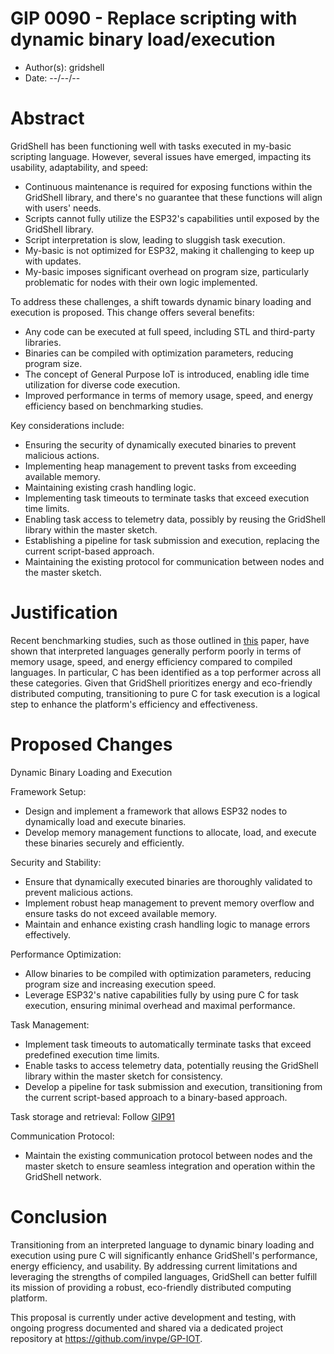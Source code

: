 # GIP 0090 - Replace scripting with dynamic binary load/execution

- Author(s): gridshell
- Date: --/--/--

# Abstract

GridShell has been functioning well with tasks executed in my-basic scripting language. However, several issues have emerged, impacting its usability, adaptability, and speed:

- Continuous maintenance is required for exposing functions within the GridShell library, and there's no guarantee that these functions will align with users' needs.
- Scripts cannot fully utilize the ESP32's capabilities until exposed by the GridShell library.
- Script interpretation is slow, leading to sluggish task execution.
- My-basic is not optimized for ESP32, making it challenging to keep up with updates.
- My-basic imposes significant overhead on program size, particularly problematic for nodes with their own logic implemented.

To address these challenges, a shift towards dynamic binary loading and execution is proposed. This change offers several benefits:

- Any code can be executed at full speed, including STL and third-party libraries.
- Binaries can be compiled with optimization parameters, reducing program size.
- The concept of General Purpose IoT is introduced, enabling idle time utilization for diverse code execution.
- Improved performance in terms of memory usage, speed, and energy efficiency based on benchmarking studies.

Key considerations include:

- Ensuring the security of dynamically executed binaries to prevent malicious actions.
- Implementing heap management to prevent tasks from exceeding available memory.
- Maintaining existing crash handling logic.
- Implementing task timeouts to terminate tasks that exceed execution time limits.
- Enabling task access to telemetry data, possibly by reusing the GridShell library within the master sketch.
- Establishing a pipeline for task submission and execution, replacing the current script-based approach.
- Maintaining the existing protocol for communication between nodes and the master sketch.

# Justification

Recent benchmarking studies, such as those outlined in [this](https://haslab.github.io/SAFER/scp21.pdf) paper, have shown that interpreted languages generally perform poorly in terms of memory usage, speed, and energy efficiency compared to compiled languages. In particular, C has been identified as a top performer across all these categories. Given that GridShell prioritizes energy and eco-friendly distributed computing, transitioning to pure C for task execution is a logical step to enhance the platform's efficiency and effectiveness.

# Proposed Changes

Dynamic Binary Loading and Execution

Framework Setup:
- Design and implement a framework that allows ESP32 nodes to dynamically load and execute binaries.
- Develop memory management functions to allocate, load, and execute these binaries securely and efficiently.

Security and Stability:
- Ensure that dynamically executed binaries are thoroughly validated to prevent malicious actions.
- Implement robust heap management to prevent memory overflow and ensure tasks do not exceed available memory.
- Maintain and enhance existing crash handling logic to manage errors effectively.

Performance Optimization:
- Allow binaries to be compiled with optimization parameters, reducing program size and increasing execution speed.
- Leverage ESP32's native capabilities fully by using pure C for task execution, ensuring minimal overhead and maximal performance.

Task Management:
- Implement task timeouts to automatically terminate tasks that exceed predefined execution time limits.
- Enable tasks to access telemetry data, potentially reusing the GridShell library within the master sketch for consistency.
- Develop a pipeline for task submission and execution, transitioning from the current script-based approach to a binary-based approach.

Task storage and retrieval:
Follow [GIP91](https://github.com/invpe/GridShell/blob/main/Documentation/GIP/0091TODO_V11_ServerTasksFromGIT.md) 

Communication Protocol:
- Maintain the existing communication protocol between nodes and the master sketch to ensure seamless integration and operation within the GridShell network.

# Conclusion

Transitioning from an interpreted language to dynamic binary loading and execution using pure C will significantly enhance GridShell's performance, energy efficiency, and usability. By addressing current limitations and leveraging the strengths of compiled languages, GridShell can better fulfill its mission of providing a robust, eco-friendly distributed computing platform.

This proposal is currently under active development and testing, with ongoing progress documented and shared via a dedicated project repository at https://github.com/invpe/GP-IOT.
